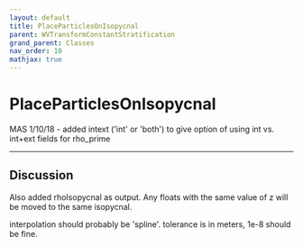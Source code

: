 ```yaml
---
layout: default
title: PlaceParticlesOnIsopycnal
parent: WVTransformConstantStratification
grand_parent: Classes
nav_order: 10
mathjax: true
---
```


#  PlaceParticlesOnIsopycnal

MAS 1/10/18 - added intext ('int' or 'both') to give option of using int vs. int+ext fields for rho_prime


---

## Discussion
Also added rhoIsopycnal as output.
  Any floats with the same value of z will be moved to the same
  isopycnal.
 
  interpolation should probably be 'spline'.
  tolerance is in meters, 1e-8 should be fine.
